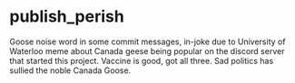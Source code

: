 # publish_perish
Goose noise word in some commit messages, in-joke due to University of Waterloo meme about Canada geese being popular on the discord server that started this project. Vaccine is good, got all three. Sad politics has sullied the noble Canada Goose.
